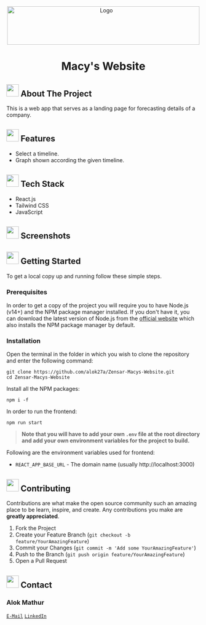<!-- HEADING WITH IMAGE -->
<div align="center">
  <a href="https://www.zensar.com">
    <img src="https://user-images.githubusercontent.com/73957024/174139959-6734e834-8ace-4c98-a051-048358f1361b.png" alt="Logo" width="500" height="100">
  </a>
  <h1 align="center">Macy's Website</h1>
</div>


<!-- ABOUT THE PROJECT -->

## <img src="https://openclipart.org/download/307315/1538154643.svg" width="32" height="32"> About The Project

This is a web app that serves as a landing page for forecasting details of a company.

## <img src="https://cdn-icons-png.flaticon.com/512/427/427735.png" width="32" height="32">  Features

* Select a timeline.
* Graph shown according the given timeline. 

## <img src="https://techstackapps.com/media/2019/11/TechStackApps-logo-icon.png" width="32" height="32"> Tech Stack

* React.js
* Tailwind CSS
* JavaScript

<!-- SCREENSHOTS -->

## <img src="https://cdn-icons-png.flaticon.com/512/6823/6823853.png" width="32" height="32">  Screenshots

<!-- GETTING STARTED -->
## <img src="https://cdn.iconscout.com/icon/free/png-512/laptop-user-1-1179329.png" width="32" height="32"> Getting Started

To get a local copy up and running follow these simple steps.
### Prerequisites
In order to get a copy of the project you will require you to have Node.js (v14+) and the NPM package manager installed. If you don't have it, you can download the latest version of Node.js from the [official website](https://nodejs.org/en/download/) which also installs the NPM package manager by default.
### Installation
Open the terminal in the folder in which you wish to clone the repository and enter the following command:
``` 
git clone https://github.com/alok27a/Zensar-Macys-Website.git
cd Zensar-Macys-Website
```
Install all the NPM packages:
```
npm i -f
```
In order to run the frontend:
```
npm run start
```

> **Note that you will have to add your own `.env` file at the root directory and add your own environment variables for the project to build.**

Following are the environment variables used for frontend:
- `REACT_APP_BASE_URL` - The domain name (usually http://localhost:3000)

<!-- CONTRIBUTING -->
## <img src="https://hpe-developer-portal.s3.amazonaws.com/uploads/media/2020/3/git-icon-1788c-1590702885345.png" width=32 height=32> Contributing

Contributions are what make the open source community such an amazing place to be learn, inspire, and create. Any contributions you make are **greatly appreciated**.

1. Fork the Project
2. Create your Feature Branch (`git checkout -b feature/YourAmazingFeature`)
3. Commit your Changes (`git commit -m 'Add some YourAmazingFeature'`)
4. Push to the Branch (`git push origin feature/YourAmazingFeature`)
5. Open a Pull Request


<!-- CONTACT -->
## <img src="https://upload.wikimedia.org/wikipedia/commons/thumb/9/93/Google_Contacts_icon.svg/1024px-Google_Contacts_icon.svg.png" width=32 height=32> Contact

### Alok Mathur
[`E-Mail`](mailto:a.mathur1@zensar.com)
[`LinkedIn`](https://www.linkedin.com/in/alok-mathur-5aab4534/)

